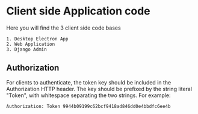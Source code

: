 # Client side Application code
Here you will find the 3 client side code bases

    1. Desktop Electron App
    2. Web Application
    3. Django Admin
    
## Authorization
For clients to authenticate, the token key should be included in the Authorization HTTP header. The key should be prefixed by the string literal "Token", with whitespace separating the two strings. For example:

    Authorization: Token 9944b09199c62bcf9418ad846dd0e4bbdfc6ee4b
    
